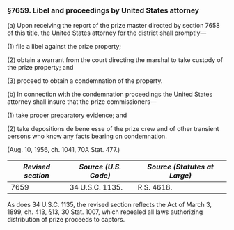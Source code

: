 ### §7659. Libel and proceedings by United States attorney ###

(a) Upon receiving the report of the prize master directed by section 7658 of this title, the United States attorney for the district shall promptly—

(1) file a libel against the prize property;

(2) obtain a warrant from the court directing the marshal to take custody of the prize property; and

(3) proceed to obtain a condemnation of the property.

(b) In connection with the condemnation proceedings the United States attorney shall insure that the prize commissioners—

(1) take proper preparatory evidence; and

(2) take depositions de bene esse of the prize crew and of other transient persons who know any facts bearing on condemnation.

(Aug. 10, 1956, ch. 1041, 70A Stat. 477.)

|*Revised section*|*Source (U.S. Code)*|*Source (Statutes at Large)*|
|-----------------|--------------------|----------------------------|
|      7659       |  34 U.S.C. 1135.   |         R.S. 4618.         |

As does 34 U.S.C. 1135, the revised section reflects the Act of March 3, 1899, ch. 413, §13, 30 Stat. 1007, which repealed all laws authorizing distribution of prize proceeds to captors.